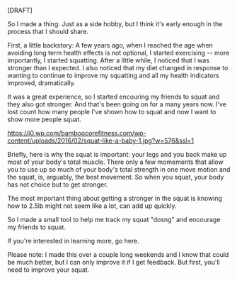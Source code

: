 [DRAFT]

So I made a thing. Just as a side hobby, but I think it's early enough in the process that I should share. 

First, a little backstory: A few years ago, when I reached the age when avoiding long term health effects is not optional, 
I started exercising -- more importantly, I started squatting. After a little while, I noticed that I was stronger than I expected. 
I also noticed that my diet changed in response to wanting to continue to improve my squatting and all my health indicators  improved, 
dramatically. 

It was a great experience, so I started encouring my friends to squat and they also got stronger. And that's been going on for a many years now. 
I've lost count how many people I've shown how to squat and now I want to show more people squat. 

https://i0.wp.com/bamboocorefitness.com/wp-content/uploads/2016/02/squat-like-a-baby-1.jpg?w=576&ssl=1

Briefly, here is why the squat is important: your legs and you back make up most of your body's total muscle. There only a few momements that allow 
you to use up so much of your body's total strength in one move motion and the squat, is, arguably, the best movement. So when you squat, 
your body has not choice but to get stronger.

The most important thing about getting a stronger in the squat is knowing how to 
2.5lb might not seem like a lot, can add up quickly. 

 So I made a small tool to help me track my squat "dosng" and encourage my friends to squat.

If you're interested in learning more, go here. 

Please note: I made this over a couple long weekends and I know that could be much better, but I can only improve it if I get feedback. But first, 
you'll need to improve your squat. 